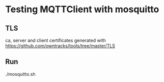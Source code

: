 # Testing MQTTClient with mosquitto

## TLS

ca, server and client certificates generated with https://github.com/owntracks/tools/tree/master/TLS

## Run
./mosquitto.sh

